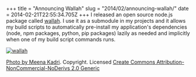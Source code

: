 +++
title = "Announcing Wallah"
slug = "2014/02/announcing-wallah/"
date = 2014-02-21T22:55:34.705Z
+++
I released an open source node.js package called [wallah](https://github.com/focusaurus/wallah). I use it as a submodule in my projects and it allows my build scripts to automatically pre-install my application's dependencies (node, npm packages, python, pip packages) lazily as needed and implicitly when one of my build script commands runs.

<a href="https://github.com/focusaurus/wallah"><img src="/images/wallah.jpg" alt="wallah"></a>
 
[Photo by Meena Kadri](http://www.flickr.com/photos/meanestindian/4127563975/). Copyright. Licensed [Create Commons Attribution-NonCommercial-NoDerivs 2.0 Generic](http://creativecommons.org/licenses/by-nc-nd/2.0/)

